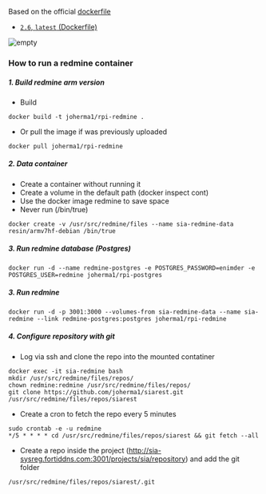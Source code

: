 Based on the official [dockerfile](https://github.com/docker-library/redmine/blob/master/2.6/Dockerfile)
* [`2.6`, `latest` (Dockerfile)](https://github.com/joherma1/sia-ci/blob/master/redmine/Dockerfile)

![empty](http://cdn.shopify.com/s/files/1/0279/1227/t/5/assets/highsnobiety-logo-badge-white.svg?75070636155751373 "empty")


### How to run a redmine container

##### 1. Build redmine arm version
  * Build  
  ```
  docker build -t joherma1/rpi-redmine .
  ```
  * Or pull the image if was previously uploaded   
  ```
  docker pull joherma1/rpi-redmine
  ```

##### 2. Data container
  * Create a container without running it
  * Create a volume in the default path (docker inspect cont)
  * Use the docker image redmine to save space
  * Never run (/bin/true)   
  ```
 docker create -v /usr/src/redmine/files --name sia-redmine-data resin/armv7hf-debian /bin/true 
  ```


##### 3. Run redmine database (Postgres)
```
docker run -d --name redmine-postgres -e POSTGRES_PASSWORD=enimder -e POSTGRES_USER=redmine joherma1/rpi-postgres
```

##### 3. Run redmine 
```
docker run -d -p 3001:3000 --volumes-from sia-redmine-data --name sia-redmine --link redmine-postgres:postgres joherma1/rpi-redmine
```

##### 4. Configure repository with git
  * Log via ssh and clone the repo into the mounted contatiner  
  
```
docker exec -it sia-redmine bash
mkdir /usr/src/redmine/files/repos/
chown redmine:redmine /usr/src/redmine/files/repos/
git clone https://github.com/joherma1/siarest.git /usr/src/redmine/files/repos/siarest
```
  * Create a cron to fetch the repo every 5 minutes  
  
```
sudo crontab -e -u redmine  
*/5 * * * * cd /usr/src/redmine/files/repos/siarest && git fetch --all
```
  * Create a repo inside the project (http://sia-sysreg.fortiddns.com:3001/projects/sia/repository) and add the git folder 
   
```
/usr/src/redmine/files/repos/siarest/.git
```

